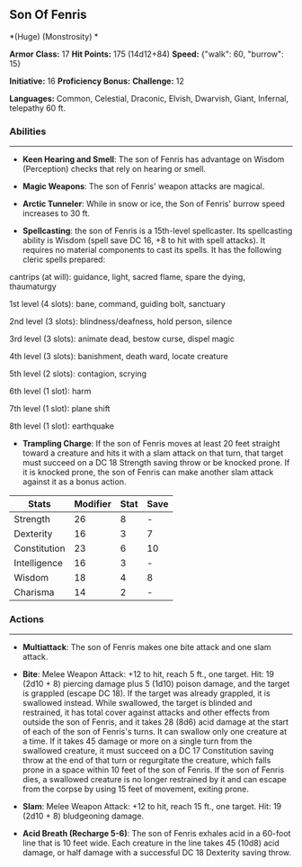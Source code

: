 ## Son Of Fenris
*(Huge) (Monstrosity) *

**Armor Class:** 17
**Hit Points:** 175 (14d12+84)
**Speed:** {"walk": 60, "burrow": 15}

**Initiative:** 16
**Proficiency Bonus:**
**Challenge:** 12

**Languages:** Common, Celestial, Draconic, Elvish, Dwarvish, Giant, Infernal, telepathy 60 ft.

### Abilities
 --- 
- **Keen Hearing and Smell**: The son of Fenris has advantage on Wisdom (Perception) checks that rely on hearing or smell.

- **Magic Weapons**: The son of Fenris' weapon attacks are magical.

- **Arctic Tunneler**: While in snow or ice, the Son of Fenris' burrow speed increases to 30 ft.

- **Spellcasting**: the son of Fenris is a 15th-level spellcaster. Its spellcasting ability is Wisdom (spell save DC 16, +8 to hit with spell attacks). It requires no material components to cast its spells. It has the following cleric spells prepared:

cantrips (at will): guidance, light, sacred flame, spare the dying, thaumaturgy

1st level (4 slots): bane, command, guiding bolt, sanctuary

2nd level (3 slots): blindness/deafness, hold person, silence

3rd level (3 slots): animate dead, bestow curse, dispel magic

4th level (3 slots): banishment, death ward, locate creature

5th level (2 slots): contagion, scrying

6th level (1 slot): harm

7th level (1 slot): plane shift

8th level (1 slot): earthquake

- **Trampling Charge**: If the son of Fenris moves at least 20 feet straight toward a creature and hits it with a slam attack on that turn, that target must succeed on a DC 18 Strength saving throw or be knocked prone. If it is knocked prone, the son of Fenris can make another slam attack against it as a bonus action.



| Stats | Modifier | Stat | Save
| ---- | ---- | ---- | ---- |
| Strength | 26 | 8 | - |
| Dexterity | 16 | 3 | 7 |
| Constitution | 23 | 6 | 10 |
| Intelligence | 16 | 3 | - |
| Wisdom | 18 | 4 | 8 |
| Charisma | 14 | 2 | - |

### Actions
 --- 
- **Multiattack**: The son of Fenris makes one bite attack and one slam attack.

- **Bite**: Melee Weapon Attack: +12 to hit, reach 5 ft., one target. Hit: 19 (2d10 + 8) piercing damage plus 5 (1d10) poison damage, and the target is grappled (escape DC 18). If the target was already grappled, it is swallowed instead. While swallowed, the target is blinded and restrained, it has total cover against attacks and other effects from outside the son of Fenris, and it takes 28 (8d6) acid damage at the start of each of the son of Fenris's turns. It can swallow only one creature at a time. If it takes 45 damage or more on a single turn from the swallowed creature, it must succeed on a DC 17 Constitution saving throw at the end of that turn or regurgitate the creature, which falls prone in a space within 10 feet of the son of Fenris. If the son of Fenris dies, a swallowed creature is no longer restrained by it and can escape from the corpse by using 15 feet of movement, exiting prone.

- **Slam**: Melee Weapon Attack: +12 to hit, reach 15 ft., one target. Hit: 19 (2d10 + 8) bludgeoning damage.

- **Acid Breath (Recharge 5-6)**: The son of Fenris exhales acid in a 60-foot line that is 10 feet wide. Each creature in the line takes 45 (10d8) acid damage, or half damage with a successful DC 18 Dexterity saving throw.

